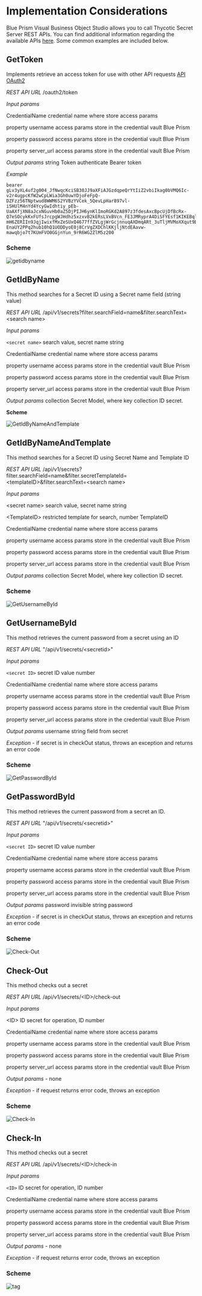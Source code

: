[title]: # (Implementation Considerations)
[tags]: # (introduction)
[priority]: # (103)
# Implementation Considerations

Blue Prism Visual Business Object Studio allows you to call Thycotic Secret
Server REST APIs. You can find additional information regarding the available
APIs [here](https://updates.thycotic.net/secretserver/restapiguide/TokenAuth).
Some common examples are included below.

**GetToken**
------------

Implements retrieve an access token for use with other API requests [API
OAuth2](https://updates.thycotic.net/secretserver/restapiguide/OAuth/)

*REST API URL* /oauth2/token

*Input params*

CredentialName credential name where store access params

property username access params store in the credential vault Blue Prism

property password access params store in the credential vault Blue Prism

property server_url access params store in the credential vault Blue Prism

*Output params* string Token authenticate Bearer token

*Example*

```
bearer
gLv3yXL4uf2g004_JfNwqcKciSB30JJ9aXFiAJGzdqpeQrYtIiZ2vbiIkag0bVMQ6Ic-v2r4ugpcKfW2wCpLWia3Gh0uwYDjoFeFpQ-DZFzz56TNptwud8WWM6S2YVBzYVCek_5QevLpHar897vl-iSHUlM4nYd4YcyGwIdhtiy_pEb-UaAXfjXN8aJcxNGuvHb0aZ5DjPIJH6ynKlImoRGKd2A897z3fdesAxcBpcUjDfBcRx-Q7eSOcykKxFUfsJrcpgWJHdhz5xzxvB2kERsLVxBVcn_FE3JMRyprA4DiSFYEsf1KIKEBql57MpC8zyj2tPg1sS0Zp-mH6ZERIIn9JqjIwixfMxZeSUxQ4677ffZVLgjWrGcjnnuqAXDmqARt_3uTljMVMoXXqut9BToJXG8AY7wjW0z29HH6D70vZ3s70bPozAEu8k6oK8f0EsSFoUhjEwI7T3oGdRNNWNhncGp4VHqtxUYqw-EnaUY2PPq2hub10hQ1UODDyoE0j8CrVgZXDChlKKjljNtdEAavw-mawqbjo7t7KUmFVO0GGjnYun_9rR6WG2ZlM5z200
````

### Scheme

   ![getidbyname](images/626988280a7ee466c7aa779b17bfb163.png)

**GetIdByName**
---------------

This method searches for a Secret ID using a Secret name field (string value)

*REST API
URL* /api/v1/secrets?filter.searchField=name&filter.searchText=\<search name\>

*Input params*

`<secret name>` search value, secret name string

CredentialName credential name where store access params

property username access params store in the credential vault Blue Prism

property password access params store in the credential vault Blue Prism

property server_url access params store in the credential vault Blue Prism

*Output params* collection Secret Model, where key collection ID secret.

**Scheme**

   ![GetIdByNameAndTemplate](images/7.png)

**GetIdByNameAndTemplate**
--------------------------

This method searches for a Secret ID using Secret Name and Template ID

*REST API
URL* /api/v1/secrets?filter.searchField=name&filter.secretTemplateId=\<templateID\>&filter.searchText=\<search
name\>

*Input params*

\<secret name\> search value, secret name string

\<TemplateID\> restricted template for search, number TemplateID

CredentialName credential name where store access params

property username access params store in the credential vault Blue Prism

property password access params store in the credential vault Blue Prism

property server_url access params store in the credential vault Blue Prism

*Output params* collection Secret Model, where key collection ID secret.

### Scheme

   ![GetUsernameById](images/8.png)

**GetUsernameById**
-------------------

This method retrieves the current password from a secret using an ID

*REST API URL* "/api/v1/secrets/\<secretid\>"

*Input params*

`<secret ID>` secret ID value number

CredentialName credential name where store access params

property username access params store in the credential vault Blue Prism

property password access params store in the credential vault Blue Prism

property server_url access params store in the credential vault Blue Prism

*Output params* username string field from secret

*Exception* - if secret is in checkOut status, throws an exception and returns
an error code

### Scheme

   ![GetPasswordById](images/9.png)

**GetPasswordById**
-------------------

This method retrieves the current password from a secret an ID.

*REST API URL* "/api/v1/secrets/\<secretid\>"

*Input params*

`<secret ID>` secret ID value number

CredentialName credential name where store access params

property username access params store in the credential vault Blue Prism

property password access params store in the credential vault Blue Prism

property server_url access params store in the credential vault Blue Prism

*Output params* password invisible string password

*Exception* - if secret is in checkOut status, throws an exception and returns
an error code

### Scheme 

   ![Check-Out](images/10.png)

**Check-Out**
-------------

This method checks out a secret

*REST API URL* /api/v1/secrets/\<ID\>/check-out

*Input params*

\<ID\> ID secret for operation, ID number

CredentialName credential name where store access params

property username access params store in the credential vault Blue Prism

property password access params store in the credential vault Blue Prism

property server_url access params store in the credential vault Blue Prism

*Output params* - none

*Exception* - if request returns error code, throws an exception

### Scheme

   ![Check-In](images/11.png)

**Check-In**
------------

This method checks out a secret

*REST API URL* /api/v1/secrets/\<ID\>/check-in

*Input params*

`<ID>` ID secret for operation, ID number

CredentialName credential name where store access params

property username access params store in the credential vault Blue Prism

property password access params store in the credential vault Blue Prism

property server_url access params store in the credential vault Blue Prism

*Output params* - none

*Exception* - if request returns error code, throws an exception

### Scheme

   ![tag](images/12.png)